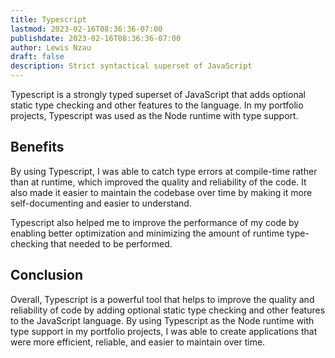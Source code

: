 ```yaml
---
title: Typescript
lastmod: 2023-02-16T08:36:36-07:00
publishdate: 2023-02-16T08:36:36-07:00
author: Lewis Nzau
draft: false
description: Strict syntactical superset of JavaScript 
---
```


Typescript is a strongly typed superset of JavaScript that adds optional static type checking and other features to the language. In my portfolio projects, Typescript was used as the Node runtime with type support.

## Benefits

By using Typescript, I was able to catch type errors at compile-time rather than at runtime, which improved the quality and reliability of the code. It also made it easier to maintain the codebase over time by making it more self-documenting and easier to understand.

Typescript also helped me to improve the performance of my code by enabling better optimization and minimizing the amount of runtime type-checking that needed to be performed.

## Conclusion

Overall, Typescript is a powerful tool that helps to improve the quality and reliability of code by adding optional static type checking and other features to the JavaScript language. By using Typescript as the Node runtime with type support in my portfolio projects, I was able to create applications that were more efficient, reliable, and easier to maintain over time.
